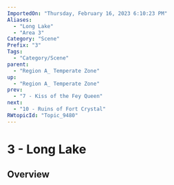 ```yaml
---
ImportedOn: "Thursday, February 16, 2023 6:10:23 PM"
Aliases:
  - "Long Lake"
  - "Area 3"
Category: "Scene"
Prefix: "3"
Tags:
  - "Category/Scene"
parent:
  - "Region A_ Temperate Zone"
up:
  - "Region A_ Temperate Zone"
prev:
  - "7 - Kiss of the Fey Queen"
next:
  - "10 - Ruins of Fort Crystal"
RWtopicId: "Topic_9480"
---
```

# 3 - Long Lake
## Overview
